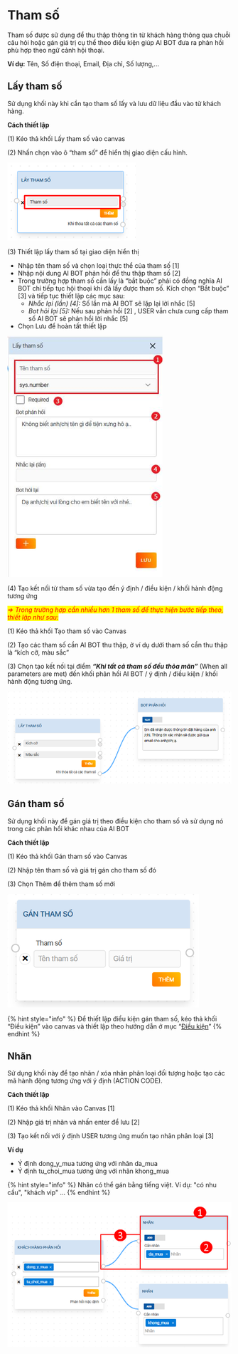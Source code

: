 # Tham số

Tham số được sử dụng để thu thập thông tin từ khách hàng thông qua chuỗi câu hỏi hoặc gán giá trị cụ thể theo điều kiện giúp AI BOT đưa ra phản hồi phù hợp theo ngữ cảnh hội thoại.&#x20;

**Ví dụ:** Tên, Số điện thoại, Email, Địa chỉ, Số lượng,...

## Lấy tham số <a href="#wlb5uenpqzl3" id="wlb5uenpqzl3"></a>

Sử dụng khối này khi cần tạo tham số lấy và lưu dữ liệu đầu vào từ khách hàng.

**Cách thiết lập**

(1) Kéo thả khối Lấy tham số vào canvas

(2) Nhấn chọn vào ô “tham số” để hiển thị giao diện cấu hình.

![](../.gitbook/assets/9)

(3) Thiết lập lấy tham số tại giao diện hiển thị

* Nhập tên tham số và chọn loại thực thể của tham số \[1]
* Nhập nội dung AI BOT phản hồi để thu thập tham số \[2]
* Trong trường hợp tham số cần lấy là “bắt buộc” phải có đồng nghĩa AI BOT chỉ tiếp tục hội thoại khi đã lấy được tham số. Kích chọn “Bắt buộc” \[3] và tiếp tục thiết lập các mục sau:
  * _Nhắc lại (lần) \[4]:_ Số lần mà AI BOT sẽ lặp lại lời nhắc \[5]
  * _Bot hỏi lại \[5]:_ Nếu sau phản hồi \[2] , USER vẫn chưa cung cấp tham số AI BOT sẽ phản hồi lời nhắc \[5]
* Chọn Lưu để hoàn tất thiết lập

![Thiết lập lấy tham số](../.gitbook/assets/10)



(4) Tạo kết nối từ tham số vừa tạo đến ý định / điều kiện / khối hành động tương ứng

_<mark style="color:red;">=> Trong trường hợp cần nhiều hơn 1 tham số để thực hiện bước tiếp theo, thiết lập như sau:</mark>_

(1) Kéo thả khối Tạo tham số vào Canvas

(2) Tạo các tham số cần AI BOT thu thập, ở ví dụ dưới tham số cần thu thập là “kích cỡ, màu sắc”

(3) Chọn tạo kết nối tại điểm _**“Khi tất cả tham số đều thỏa mãn”**_ (When all parameters are met) đến khối phản hồi AI BOT / ý định / điều kiện / khối hành động tương ứng.

![](../.gitbook/assets/11)

## Gán tham số <a href="#m0oye661f4uq" id="m0oye661f4uq"></a>

Sử dụng khối này để gán giá trị theo điều kiện cho tham số và sử dụng nó trong các phản hồi khác nhau của AI BOT

**Cách thiết lập**

(1) Kéo thả khối Gán tham số vào Canvas

(2) Nhập tên tham số và giá trị gán cho tham số đó

(3) Chọn Thêm để thêm tham số mới

![](../.gitbook/assets/12)

{% hint style="info" %}
Để thiết lập điều kiện gán tham số, kéo thả khối “Điều kiện” vào canvas và thiết lập theo hướng dẫn ở mục “[Điều kiện](khac.md#\_4tgmcablivlo)”&#x20;
{% endhint %}

## Nhãn

Sử dụng khối này để tạo nhãn / xóa nhãn phân loại đối tượng hoặc tạo các mã hành động tương ứng với ý định (ACTION CODE).

**Cách thiết lập**

(1) Kéo thả khối Nhãn vào Canvas \[1]

(2) Nhập giá trị nhãn và nhấn enter để lưu \[2]

(3) Tạo kết nối với ý định USER tương ứng muốn tạo nhãn phân loại \[3]

**Ví dụ**

* Ý định dong\_y\_mua tương ứng với nhãn da\_mua
* Ý định tu\_choi\_mua tương ứng với nhãn khong\_mua

{% hint style="info" %}
Nhãn có thể gán bằng tiếng việt. Ví dụ:  "có nhu cầu", "khách vip" ...
{% endhint %}

![](../.gitbook/assets/13)

### &#x20;<a href="#id-6hyc90yu3tpv" id="id-6hyc90yu3tpv"></a>
